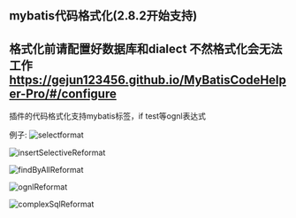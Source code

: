 ## mybatis代码格式化(2.8.2开始支持)

## 格式化前请配置好数据库和dialect 不然格式化会无法工作 https://gejun123456.github.io/MyBatisCodeHelper-Pro/#/configure


插件的代码格式化支持mybatis标签，if test等ognl表达式

例子:
![selectformat](http://myimages.brucege.com/selectformat.gif)

![insertSelectiveReformat](http://myimages.brucege.com/insertSelectiveReformat.gif)

![findByAllReformat](http://myimages.brucege.com/findByAllReformat.gif)

![ognlReformat](http://myimages.brucege.com/ognlReformat.gif)


![complexSqlReformat](http://myimages.brucege.com/complexSqlReformat.gif)
